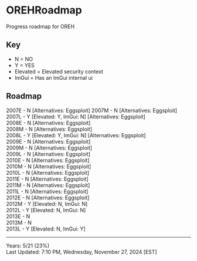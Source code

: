 # OREHRoadmap
Progress roadmap for OREH

## Key
* N = NO
* Y = YES
* Elevated = Elevated security context
* ImGui = Has an ImGui internal ui   

## Roadmap
2007E - N [Alternatives: Eggsploit]
2007M - N [Alternatives: Eggsploit]  
2007L - Y [Elevated: Y, ImGui: N] [Alternatives: Eggsploit]  
2008E - N [Alternatives: Eggsploit]  
2008M - N [Alternatives: Eggsploit]  
2008L - Y [Elevated: Y, ImGui: N] [Alternatives: Eggsploit]  
2009E - N [Alternatives: Eggsploit]  
2009M - N [Alternatives: Eggsploit]  
2009L - N [Alternatives: Eggsploit]  
2010E - N [Alternatives: Eggsploit]  
2010M - N [Alternatives: Eggsploit]  
2010L - N [Alternatives: Eggsploit]  
2011E - N [Alternatives: Eggsploit]  
2011M - N [Alternatives: Eggsploit]  
2011L - N [Alternatives: Eggsploit]  
2012E - N [Alternatives: Eggsploit]  
2012M - Y [Elevated: N, ImGui: N]   
2012L - Y [Elevated: N, ImGui: N]   
2013E - N   
2013M - N   
2013L - Y [Elevated: N, ImGui: Y]   

-------------------------------------------
Years: 5/21 (23%)    
Last Updated: 7:10 PM, Wednesday, November 27, 2024 [EST]
